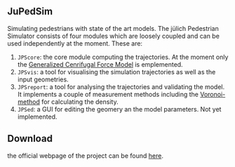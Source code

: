 ## JuPedSim
Simulating pedestrians with state of the art models.
The jülich Pedestrian Simulator consists of four modules which are loosely
coupled and can be used independently at the moment. These are:

1. `JPScore`: the core module computing the trajectories. At the moment only the [Generalized Cenrifugal Force Model](http://arxiv.org/abs/1008.4297) is emplemented.
2. `JPSvis`: a tool for visualising the simulation trajectories as well as the input geometries.
3. `JPSreport`: a tool for analysing the trajectories and validating the
model. It implements a couple of measurement methods including the [Voronoi-method](http://dx.doi.org/10.1016/j.physa.2009.12.015) for calculating the density.
4. `JPSed`: a GUI for editing the geomery an the model parameters. Not yet implemented.

## Download

the official webpage of the project can be found [here](http://www.jupedsim.org).
